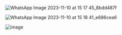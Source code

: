 ![WhatsApp Image 2023-11-10 at 15 17 45_8bdd487f](https://github.com/COA-Lab-grp-5/endsem-project-final/assets/114168972/6250c6f4-734b-4f35-9d54-f7587b4f72cd)

![WhatsApp Image 2023-11-10 at 15 18 41_e686cea6](https://github.com/COA-Lab-grp-5/endsem-project-final/assets/114168972/b8a8e27f-2f00-4aaa-b27e-4b9032564540)

![image](https://github.com/COA-Lab-grp-5/endsem-project-final/assets/114168972/979b2dcc-a17f-4a6c-a69a-469523f8fac6)


